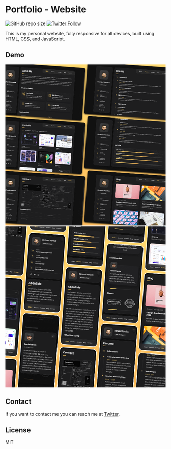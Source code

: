 # Portfolio - Website

![GitHub repo size](https://img.shields.io/github/repo-size/codewithsadee/vcard-personal-portfolio)
[![Twitter Follow](https://img.shields.io/twitter/follow/_hasky1?style=social)](https://twitter.com/intent/follow?screen_name=_hasky1)

This is my personal website, fully responsive for all devices, built using HTML, CSS, and JavaScript.

## Demo

![Desktop Demo](./website-demo-image/desktop.png "Desktop Demo")
![Mobile Demo](./website-demo-image/mobile.png "Mobile Demo")
## Contact

If you want to contact me you can reach me at [Twitter](https://www.twitter.com/_hasky1).

## License

MIT
